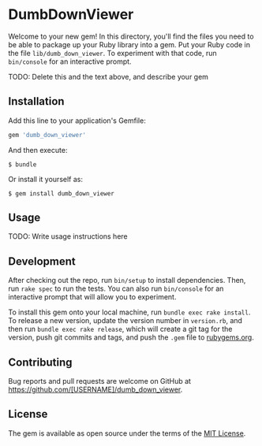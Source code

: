 # DumbDownViewer

Welcome to your new gem! In this directory, you'll find the files you need to be able to package up your Ruby library into a gem. Put your Ruby code in the file `lib/dumb_down_viewer`. To experiment with that code, run `bin/console` for an interactive prompt.

TODO: Delete this and the text above, and describe your gem

## Installation

Add this line to your application's Gemfile:

```ruby
gem 'dumb_down_viewer'
```

And then execute:

    $ bundle

Or install it yourself as:

    $ gem install dumb_down_viewer

## Usage

TODO: Write usage instructions here

## Development

After checking out the repo, run `bin/setup` to install dependencies. Then, run `rake spec` to run the tests. You can also run `bin/console` for an interactive prompt that will allow you to experiment.

To install this gem onto your local machine, run `bundle exec rake install`. To release a new version, update the version number in `version.rb`, and then run `bundle exec rake release`, which will create a git tag for the version, push git commits and tags, and push the `.gem` file to [rubygems.org](https://rubygems.org).

## Contributing

Bug reports and pull requests are welcome on GitHub at https://github.com/[USERNAME]/dumb_down_viewer.


## License

The gem is available as open source under the terms of the [MIT License](http://opensource.org/licenses/MIT).


